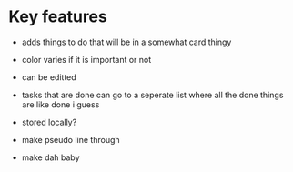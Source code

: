# Key features

- adds things to do that will be in a somewhat card thingy
- color varies if it is important or not
- can be editted
- tasks that are done can go to a seperate list where all the done things are like done i guess
- stored locally?

- make pseudo line through
- make dah baby
